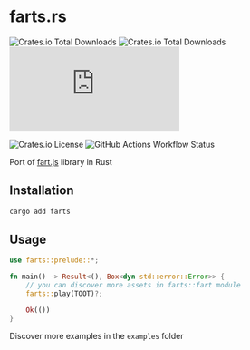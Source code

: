 # farts.rs

![Crates.io Total Downloads](https://img.shields.io/crates/v/farts?label=version)
![Crates.io Total Downloads](https://img.shields.io/crates/d/farts?logo=rust&label=crates.io%20downloads)
![GitHub top language](https://img.shields.io/github/languages/top/lexa-diky/farts.rs?logo=rust)

![Crates.io License](https://img.shields.io/crates/l/farts?logo=apache)
![GitHub Actions Workflow Status](https://img.shields.io/github/actions/workflow/status/lexa-diky/farts.rs/build?branch=main&logo=github)

Port of [fart.js](https://github.com/74656c/fart.js) library in Rust

## Installation

```bash
cargo add farts
```

## Usage

```rust
use farts::prelude::*;

fn main() -> Result<(), Box<dyn std::error::Error>> {
    // you can discover more assets in farts::fart module
    farts::play(TOOT)?;

    Ok(())
}
```

Discover more examples in the `examples` folder
